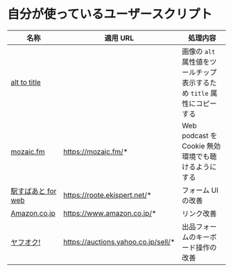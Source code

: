 # 自分が使っているユーザースクリプト

| 名称 | 適用 URL | 処理内容 |
|-|-|-|
| [alt to title](https://github.com/SaekiTominaga/browser/raw/main/packages/userscript/dist/alt-to-title.user.js) | | 画像の `alt` 属性値をツールチップ表示するため `title` 属性にコピーする |
| [mozaic.fm](https://github.com/SaekiTominaga/browser/raw/main/packages/userscript/dist/mozaic_fm.user.js) | https://mozaic.fm/* | Web podcast を Cookie 無効環境でも聴けるようにする |
| [駅すぱあと for web](https://github.com/SaekiTominaga/browser/raw/main/packages/userscript/dist/roote_ekispert_net.user.js) | https://roote.ekispert.net/* | フォーム UI の改善 |
| [Amazon.co.jp](https://github.com/SaekiTominaga/browser/raw/main/packages/userscript/dist/amazon_co_jp.user.js) | https://www.amazon.co.jp/* | リンク改善 |
| [ヤフオク!](https://github.com/SaekiTominaga/browser/raw/main/packages/userscript/dist/auctions_yahoo_co_jp.user.js) | https://auctions.yahoo.co.jp/sell/* | 出品フォームのキーボード操作の改善 |
